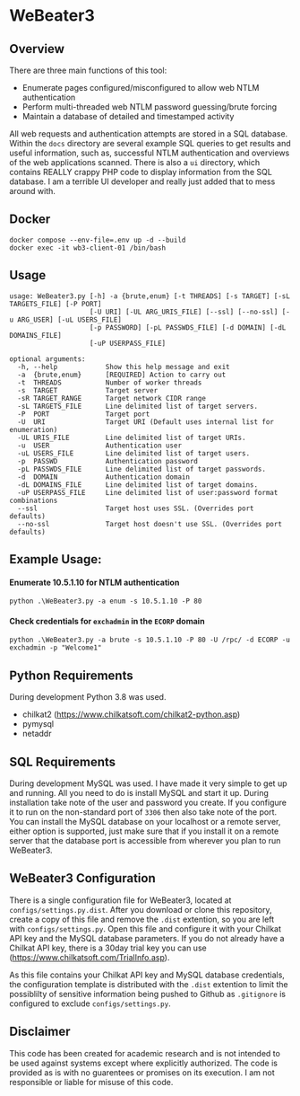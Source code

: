 # WeBeater3

## Overview
There are three main functions of this tool:

* Enumerate pages configured/misconfigured to allow web NTLM authentication
* Perform multi-threaded web NTLM password guessing/brute forcing
* Maintain a database of detailed and timestamped activity

All web requests and authentication attempts are stored in a SQL database. Within the ```docs``` directory are several example SQL queries to get results and useful information, such as, successful NTLM authentication and overviews of the web applications scanned. There is also a ```ui``` directory, which contains REALLY crappy PHP code to display information from the SQL database. I am a terrible UI developer and really just added that to mess around with.

## Docker
```
docker compose --env-file=.env up -d --build
docker exec -it wb3-client-01 /bin/bash
```

## Usage
```
usage: WeBeater3.py [-h] -a {brute,enum} [-t THREADS] [-s TARGET] [-sL TARGETS_FILE] [-P PORT]
                    [-U URI] [-UL ARG_URIS_FILE] [--ssl] [--no-ssl] [-u ARG_USER] [-uL USERS_FILE]
                    [-p PASSWORD] [-pL PASSWDS_FILE] [-d DOMAIN] [-dL DOMAINS_FILE]
                    [-uP USERPASS_FILE]

optional arguments:
  -h, --help            Show this help message and exit
  -a  {brute,enum}      [REQUIRED] Action to carry out
  -t  THREADS           Number of worker threads
  -s  TARGET            Target server
  -sR TARGET_RANGE      Target network CIDR range
  -sL TARGETS_FILE      Line delimited list of target servers.
  -P  PORT              Target port
  -U  URI               Target URI (Default uses internal list for enumeration)
  -UL URIS_FILE         Line delimited list of target URIs.
  -u  USER              Authentication user
  -uL USERS_FILE        Line delimited list of target users.
  -p  PASSWD            Authentication password
  -pL PASSWDS_FILE      Line delimited list of target passwords.
  -d  DOMAIN            Authentication domain
  -dL DOMAINS_FILE      Line delimited list of target domains.
  -uP USERPASS_FILE     Line delimited list of user:password format combinations
  --ssl                 Target host uses SSL. (Overrides port defaults)
  --no-ssl              Target host doesn't use SSL. (Overrides port defaults)
```

## Example Usage:
#### Enumerate 10.5.1.10 for NTLM authentication
```python .\WeBeater3.py -a enum -s 10.5.1.10 -P 80```

#### Check credentials for ```exchadmin``` in the ```ECORP``` domain
```python .\WeBeater3.py -a brute -s 10.5.1.10 -P 80 -U /rpc/ -d ECORP -u exchadmin -p "Welcome1"```

## Python Requirements
During development Python 3.8 was used.

* chilkat2 (https://www.chilkatsoft.com/chilkat2-python.asp)
* pymysql
* netaddr

## SQL Requirements
During development MySQL was used. I have made it very simple to get up and running. All you need to do is install MySQL and start it up. During installation take note of the user and password you create. If you configure it to run on the non-standard port of ```3306``` then also take note of the port. You can install the MySQL database on your localhost or a remote server, either option is supported, just make sure that if you install it on a remote server that the database port is accessible from wherever you plan to run WeBeater3.

## WeBeater3 Configuration
There is a single configuration file for WeBeater3, located at ```configs/settings.py.dist```. After you download or clone this repository, create a copy of this file and remove the ```.dist``` extention, so you are left with ```configs/settings.py```. Open this file and configure it with your Chilkat API key and the MySQL database parameters. If you do not already have a Chilkat API key, there is a 30day trial key you can use (https://www.chilkatsoft.com/TrialInfo.asp).

As this file contains your Chilkat API key and MySQL database credentials, the configuration template is distributed with the ```.dist``` extention to limit the possiblilty of sensitive information being pushed to Github as ```.gitignore``` is configured to exclude ```configs/settings.py```.

## Disclaimer
This code has been created for academic research and is not intended to be used against systems except where explicitly authorized. The code is provided as is with no guarentees or promises on its execution. I am not responsible or liable for misuse of this code.